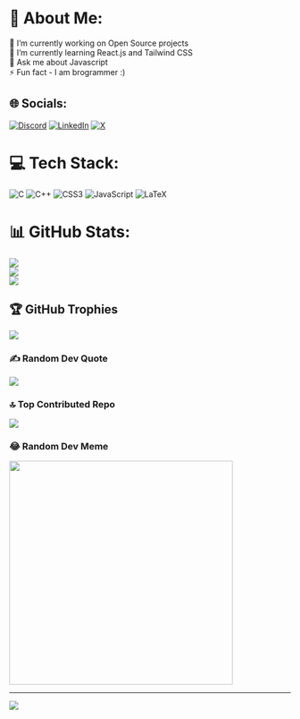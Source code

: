 # 💫 About Me:
🔭 I’m currently working on Open Source projects<br>🌱 I’m currently learning React.js and Tailwind CSS<br>💬 Ask me about Javascript<br>⚡ Fun fact - I am brogrammer :)


## 🌐 Socials:
[![Discord](https://img.shields.io/badge/Discord-%237289DA.svg?logo=discord&logoColor=white)](https://discord.gg/https://discord.gg/VMWYAEVr6E) [![LinkedIn](https://img.shields.io/badge/LinkedIn-%230077B5.svg?logo=linkedin&logoColor=white)](https://linkedin.com/in/https://www.linkedin.com/in/sambit-singha/) [![X](https://img.shields.io/badge/X-black.svg?logo=X&logoColor=white)](https://x.com/https://twitter.com/sambitsingha01) 

# 💻 Tech Stack:
![C](https://img.shields.io/badge/c-%2300599C.svg?style=for-the-badge&logo=c&logoColor=white) ![C++](https://img.shields.io/badge/c++-%2300599C.svg?style=for-the-badge&logo=c%2B%2B&logoColor=white) ![CSS3](https://img.shields.io/badge/css3-%231572B6.svg?style=for-the-badge&logo=css3&logoColor=white) ![JavaScript](https://img.shields.io/badge/javascript-%23323330.svg?style=for-the-badge&logo=javascript&logoColor=%23F7DF1E) ![LaTeX](https://img.shields.io/badge/latex-%23008080.svg?style=for-the-badge&logo=latex&logoColor=white)
# 📊 GitHub Stats:
![](https://github-readme-stats.vercel.app/api?username=sambitsingha&theme=dark&hide_border=false&include_all_commits=true&count_private=true)<br/>
![](https://github-readme-streak-stats.herokuapp.com/?user=sambitsingha&theme=dark&hide_border=false)<br/>
![](https://github-readme-stats.vercel.app/api/top-langs/?username=sambitsingha&theme=dark&hide_border=false&include_all_commits=true&count_private=true&layout=compact)

## 🏆 GitHub Trophies
![](https://github-profile-trophy.vercel.app/?username=sambitsingha&theme=radical&no-frame=true&no-bg=true&margin-w=4)

### ✍️ Random Dev Quote
![](https://quotes-github-readme.vercel.app/api?type=horizontal&theme=radical)

### 🔝 Top Contributed Repo
![](https://github-contributor-stats.vercel.app/api?username=sambitsingha&limit=5&theme=dark&combine_all_yearly_contributions=true)

### 😂 Random Dev Meme
<img src='https://randommeme-five.vercel.app/' style="height: 400px;"/>

---
[![](https://visitcount.itsvg.in/api?id=sambitsingha&icon=8&color=12)](https://visitcount.itsvg.in)

<!-- Proudly created with GPRM ( https://gprm.itsvg.in ) -->
